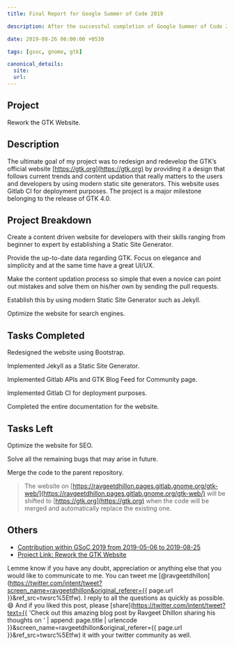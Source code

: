 ```yaml
---
title: Final Report for Google Summer of Code 2019

description: After the successful completion of Google Summer of Code 2019, here is my final report about my project. I reimplemented the GTK Website as a Jekyll Website and updated its design and deployment method. Read this blog for information about the project.

date: 2019-08-26 06:00:00 +0530

tags: [gsoc, gnome, gtk]

canonical_details:
  site:
  url:
---
```


## Project

Rework the GTK Website.

## Description

The ultimate goal of my project was to redesign and redevelop the GTK’s official website [https://gtk.org](https://gtk.org) by providing it a design that follows current trends and content updation that really matters to the users and developers by using modern static site generators. This website uses Gitlab CI for deployment purposes. The project is a major milestone belonging to the release of GTK 4.0.

## Project Breakdown

<i class="fas fa-calendar-alt text-info"></i> Create a content driven website for developers with their skills ranging from beginner to expert by establishing a Static Site Generator.

<i class="fas fa-calendar-alt text-info"></i> Provide the up-to-date data regarding GTK. Focus on elegance and simplicity and at the same time have a great UI/UX.

<i class="fas fa-calendar-alt text-info"></i> Make the content updation process so simple that even a novice can point out mistakes and solve them on his/her own by sending the pull requests.

<i class="fas fa-calendar-alt text-info"></i> Establish this by using modern Static Site Generator such as Jekyll.

<i class="fas fa-calendar-alt text-info"></i> Optimize the website for search engines.

## Tasks Completed

<i class="fas fa-check-circle text-success"></i> Redesigned the website using Bootstrap.

<i class="fas fa-check-circle text-success"></i> Implemented Jekyll as a Static Site Generator.

<i class="fas fa-check-circle text-success"></i> Implemented Gitlab APIs and GTK Blog Feed for Community page.

<i class="fas fa-check-circle text-success"></i> Implemented Gitlab CI for deployment purposes.

<i class="fas fa-check-circle text-success"></i> Completed the entire documentation for the website.

## Tasks Left

<i class="fas fa-exclamation-circle text-danger"></i> Optimize the website for SEO.

<i class="fas fa-exclamation-circle text-danger"></i> Solve all the remaining bugs that may arise in future.

<i class="fas fa-exclamation-circle text-danger"></i> Merge the code to the parent repository.

> The website on [https://ravgeetdhillon.pages.gitlab.gnome.org/gtk-web/](https://ravgeetdhillon.pages.gitlab.gnome.org/gtk-web/) will be shifted to [https://gtk.org](https://gtk.org) when the code will be merged and automatically replace the existing one.

## Others

* [Contribution within GSoC 2019 from 2019-05-06 to 2019-08-25](https://github.com/ravgeetdhillon/gtk-web/commits/master?author=ravgeetdhillon&since=2019-05-06&until=2019-08-25)
* [Project Link: Rework the GTK Website](https://summerofcode.withgoogle.com/projects/#6195706342146048)

Lemme know if you have any doubt, appreciation or anything else that you would like to communicate to me. You can tweet me [@ravgeetdhillon](https://twitter.com/intent/tweet?screen_name=ravgeetdhillon&original_referer={{ page.url }}&ref_src=twsrc%5Etfw). I reply to all the questions as quickly as possible. 😄 And if you liked this post, please [share](https://twitter.com/intent/tweet?text={{ 'Check out this amazing blog post by Ravgeet Dhillon sharing his thoughts on ' | append: page.title | urlencode }}&screen_name=ravgeetdhillon&original_referer={{ page.url }}&ref_src=twsrc%5Etfw) it with your twitter community as well.